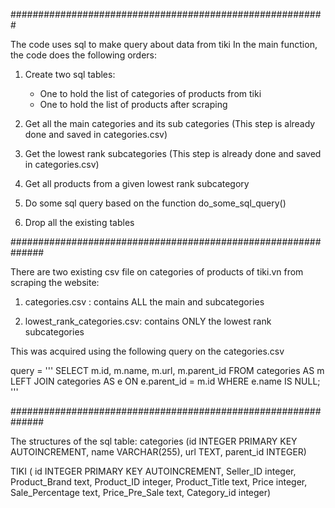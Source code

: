#########################################################

The code uses sql to make query about data from tiki
In the main function, the code does the following orders:
1. Create two sql tables:
    - One to hold the list of categories of products from tiki 
    - One to hold the list of products after scraping

2. Get all the main categories and its sub categories (This step is already done and saved in categories.csv)

3. Get the lowest rank subcategories (This step is already done and saved in categories.csv)

4. Get all products from a given lowest rank subcategory

5. Do some sql query based on the function do_some_sql_query()

6. Drop all the existing tables

##############################################################

There are two existing csv file on categories of products of tiki.vn from scraping the website:

1. categories.csv : contains ALL the main and subcategories

2. lowest_rank_categories.csv: contains ONLY the lowest rank subcategories

This was acquired using the following query on the categories.csv

query =     '''
            SELECT m.id, m.name, m.url, m.parent_id
            FROM categories AS m 
            LEFT JOIN categories AS e ON e.parent_id = m.id 
            WHERE e.name IS NULL;
            '''

##############################################################

The structures of the sql table:
categories (id INTEGER PRIMARY KEY AUTOINCREMENT,
            name VARCHAR(255),
            url TEXT, 
            parent_id INTEGER)

TIKI (  id INTEGER PRIMARY KEY AUTOINCREMENT,
        Seller_ID integer, 
        Product_Brand text, 
        Product_ID integer,
        Product_Title text,
        Price integer,
        Sale_Percentage text,
        Price_Pre_Sale text,
        Category_id integer)
